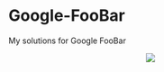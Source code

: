 # Google-FooBar

My solutions for Google FooBar

<p align="center">
<img src="https://github.com/Rishit-dagli/Google-FooBar/blob/master/images/rabbit_animation.gif"></img>
</p>
